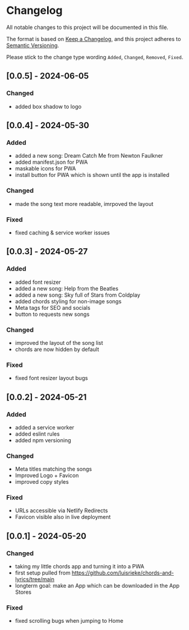 # Changelog

All notable changes to this project will be documented in this file.

The format is based on [Keep a Changelog](https://keepachangelog.com/en/1.0.0/),
and this project adheres to [Semantic Versioning](https://semver.org/spec/v2.0.0.html).

Please stick to the change type wording `Added`, `Changed`, `Removed`, `Fixed`.

## [0.0.5] - 2024-06-05

### Changed

- added box shadow to logo

## [0.0.4] - 2024-05-30

### Added

- added a new song: Dream Catch Me from Newton Faulkner
- added manifest.json for PWA
- maskable icons for PWA
- install button for PWA which is shown until the app is installed

### Changed

- made the song text more readable, imrpoved the layout

### Fixed

- fixed caching & service worker issues

## [0.0.3] - 2024-05-27

### Added

- added font resizer
- added a new song: Help from the Beatles
- added a new song: Sky full of Stars from Coldplay
- added chords styling for non-image songs
- Meta tags for SEO and socials
- button to requests new songs

### Changed

- improved the layout of the song list
- chords are now hidden by default

### Fixed

- fixed font resizer layout bugs

## [0.0.2] - 2024-05-21

### Added

- added a service worker
- added eslint rules
- added npm versioning

### Changed

- Meta titles matching the songs
- Improved Logo + Favicon
- improved copy styles

### Fixed

- URLs accessible via Netlify Redirects
- Favicon visible also in live deployment

## [0.0.1] - 2024-05-20

### Changed

- taking my little chords app and turning it into a PWA
- first setup pulled from https://github.com/luisrieke/chords-and-lyrics/tree/main
- longterm goal: make an App which can be downloaded in the App Stores

### Fixed

- fixed scrolling bugs when jumping to Home
